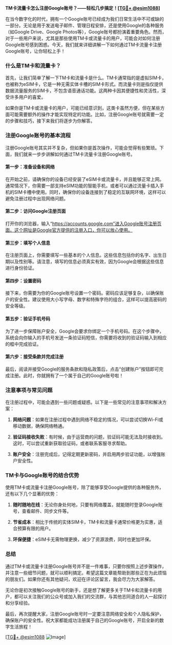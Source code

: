**TM卡流量卡怎么注册Google账号？——轻松几步搞定！[[TG💪+ @esim1088](https://t.me/s/esim1088)]**

在当今数字化的时代，拥有一个Google账号已经成为我们日常生活中不可或缺的一部分。无论是用于发送电子邮件、管理日程安排，还是使用Google的各种服务（如Google Drive、Google Photos等），Google账号都扮演着重要角色。然而，对于一些用户来说，尤其是那些使用TM卡或流量卡的用户，可能会对如何注册Google账号感到困惑。今天，我们就来详细讲解一下如何通过TM卡流量卡注册Google账号，让你轻松上手！

### 什么是TM卡和流量卡？

首先，让我们简单了解一下TM卡和流量卡是什么。TM卡通常指的是虚拟SIM卡，也被称为eSIM卡，它是一种无需实体卡槽的SIM卡形式。而流量卡则是指仅提供数据流量服务的SIM卡，不包含语音通话功能。这两种卡因其便捷性和灵活性，深受许多用户的喜爱。

如果你是TM卡或流量卡的用户，可能已经意识到，这类卡虽然方便，但在某些方面可能需要额外的操作才能实现特定的功能。比如，注册Google账号就需要一定的步骤和技巧，接下来我们将逐步为你解答。

### 注册Google账号的基本流程

注册Google账号其实并不复杂，但如果你是首次操作，可能会觉得有些繁琐。下面，我们就来一步步讲解如何通过TM卡流量卡注册Google账号。

#### 第一步：准备设备和网络

在开始之前，请确保你的设备已经安装了eSIM卡或流量卡，并且能够正常上网。通常情况下，你需要一部支持eSIM功能的智能手机，或者可以通过流量卡插入手机的SIM卡槽中使用。同时，确保你的设备连接到了稳定的互联网环境，这样可以避免注册过程中出现网络问题。

#### 第二步：访问Google注册页面

打开你的浏览器，输入“https://accounts.google.com”进入Google账号注册页面。这个网址是Google官方提供的注册入口，你可以放心使用。

#### 第三步：填写个人信息

在注册页面上，你需要填写一些基本的个人信息。这些信息包括你的名字、出生日期以及性别等。请注意，填写的信息必须真实有效，因为Google会根据这些信息进行身份验证。

#### 第四步：设置密码

接下来，你需要为你的Google账号设置一个密码。密码应该足够复杂，以确保账户的安全性。建议使用大小写字母、数字和特殊字符的组合，这样可以提高密码的安全等级。

#### 第五步：验证手机号码

为了进一步保障账户安全，Google会要求你绑定一个手机号码。在这个步骤中，系统会向你输入的手机号发送一条验证码短信，你需要将收到的验证码输入到相应的框中完成验证。

#### 第六步：接受条款并完成注册

最后，阅读并接受Google的服务条款和隐私政策后，点击“创建账户”按钮即可完成注册。此时，你就拥有了一个属于自己的Google账号啦！

### 注意事项与常见问题

在注册过程中，可能会遇到一些问题或疑惑。以下是一些常见的注意事项和解决方案：

1. **网络问题**：如果在注册过程中遇到网络不稳定的情况，可以尝试切换Wi-Fi或移动数据，确保网络畅通。
   
2. **验证码接收失败**：有时候，由于运营商的问题，验证码可能无法及时接收到。这时，可以尝试重新获取验证码，或者联系客服寻求帮助。

3. **账户安全**：注册完成后，记得定期更新密码，并启用两步验证功能，以增强账户安全性。

### TM卡与Google账号的结合优势

使用TM卡或流量卡注册Google账号，除了能够享受Google提供的各种服务外，还有以下几个显著的优势：

1. **随时随地在线**：无论你身处何地，只要有网络覆盖，就能随时登录Google账号，查看邮件、同步文件等。

2. **节省成本**：相比于传统的实体SIM卡，TM卡和流量卡通常价格更为实惠，适合预算有限的用户。

3. **环保便捷**：eSIM卡无需物理更换，减少了资源浪费，同时也更加环保。

### 总结

通过TM卡或流量卡注册Google账号并不是一件难事，只要你按照上述步骤操作，并注意一些细节问题，就可以顺利搞定。希望这篇文章能帮助到那些正在为此烦恼的朋友们。如果你还有其他疑问，欢迎在评论区留言，我会尽力为大家解答。

无论你是初次接触Google账号的新手，还是想了解更多关于TM卡和流量卡的用户，都可以关注我们的公众号或加入我们的交流群，与其他志同道合的人一起探讨和分享经验。

最后，再次提醒大家，注册Google账号时一定要注意网络安全和个人隐私保护，确保账户的安全性。祝大家都能成功注册属于自己的Google账号，开启全新的数字生活旅程！

[[TG💪+ @esim1088](https://t.me/s/esim1088) ![Image](https://i.postimg.cc/4NQfJmqS/Snipaste-2025-05-13-00-14-12.png)]